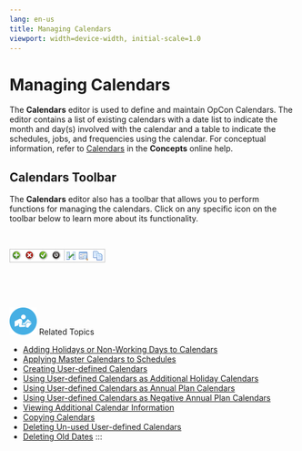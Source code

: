 ```yaml
---
lang: en-us
title: Managing Calendars
viewport: width=device-width, initial-scale=1.0
---
```


#  Managing Calendars

The **Calendars** editor is used to define and maintain
OpCon Calendars. The editor contains a list
of existing calendars with a date list to indicate the month and day(s)
involved with the calendar and a table to indicate the schedules, jobs,
and frequencies using the calendar. For conceptual information, refer to
[Calendars](../../Concepts/Calendars.md) in the
**Concepts** online help.

## Calendars Toolbar

The **Calendars** editor also has a toolbar that allows you to perform
functions for managing the calendars. Click on any specific icon on the
toolbar below to learn more about its functionality.

 

![Cak=lendars toolbar](../../../Resources/Images/EM/EMcalendarstoolbar.png "Calendars toolbar")

 

 

![White \"person reading\" icon on blue circular background](../../../Resources/Images/moreinfo-icon(48x48).png "More Info icon")
Related Topics

-   [Adding Holidays or Non-Working Days to     Calendars](Adding-Days-to-Calendars.md)
-   [Applying Master Calendars to     Schedules](Applying-Master-Calendars-to-Schedules.md)
-   [Creating User-defined     Calendars](Creating-User-defined-Calendars.md)
-   [Using User-defined Calendars as Additional Holiday     Calendars](Using-User-defined-Calendars.md#Using)
-   [Using User-defined Calendars as Annual Plan     Calendars](Using-User-defined-Calendars.md#Using2)
-   [Using User-defined Calendars as Negative Annual Plan     Calendars](Using-User-defined-Calendars.md#Using3)
-   [Viewing Additional Calendar     Information](Viewing-Additional-Calendar-Info.md)
-   [Copying Calendars](Copying-Calendars.md)
-   [Deleting Un-used User-defined     Calendars](Deleting-User-defined-Calendars.md)
-   [Deleting Old Dates](Deleting-Old-Dates.md)
:::

 

